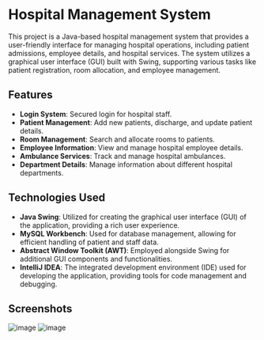 # Hospital Management System

This project is a Java-based hospital management system that provides a user-friendly interface for managing hospital operations, including patient admissions, employee details, and hospital services. The system utilizes a graphical user interface (GUI) built with Swing, supporting various tasks like patient registration, room allocation, and employee management.

## Features

- **Login System**: Secured login for hospital staff.
- **Patient Management**: Add new patients, discharge, and update patient details.
- **Room Management**: Search and allocate rooms to patients.
- **Employee Information**: View and manage hospital employee details.
- **Ambulance Services**: Track and manage hospital ambulances.
- **Department Details**: Manage information about different hospital departments.

## Technologies Used

- **Java Swing**: Utilized for creating the graphical user interface (GUI) of the application, providing a rich user experience.
- **MySQL Workbench**: Used for database management, allowing for efficient handling of patient and staff data.
- **Abstract Window Toolkit (AWT)**: Employed alongside Swing for additional GUI components and functionalities.
- **IntelliJ IDEA**: The integrated development environment (IDE) used for developing the application, providing tools for code management and debugging.

## Screenshots

![image](https://github.com/user-attachments/assets/e1d8b165-1359-46eb-8df1-9ebb875bff48)
![image](https://github.com/user-attachments/assets/627e512c-5b8d-44c7-86a5-eba0c75cbd84)



